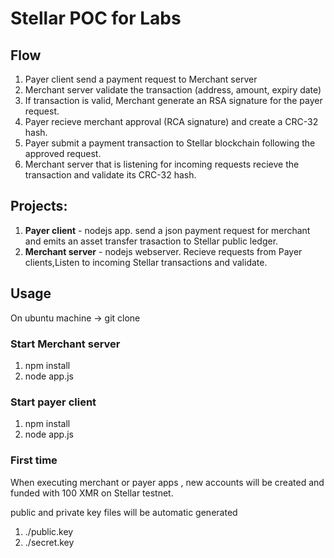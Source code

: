 # Stellar POC for Labs


## Flow

1. Payer client send a payment request to Merchant server
2. Merchant server validate the transaction (address, amount, expiry date) 
3. If transaction is valid, Merchant generate an RSA signature for the payer request.
4. Payer recieve merchant approval (RCA signature) and create a CRC-32 hash.
5. Payer submit a payment transaction to Stellar blockchain following the approved request.
6. Merchant server that is listening for incoming requests recieve the transaction and validate its CRC-32 hash.


## Projects:
1. **Payer client** - nodejs app.  send a json payment request for merchant and emits an asset transfer trasaction to Stellar public ledger.
2. **Merchant server** - nodejs webserver. Recieve requests from Payer clients,Listen to incoming Stellar transactions and validate.


## Usage

On ubuntu machine -> git clone

### Start Merchant server

1. npm install
2. node app.js

### Start payer client

1. npm install
2. node app.js


### First time 
When executing merchant or payer apps , new accounts will be created and funded with 100 XMR on Stellar testnet.

public and private key files will be automatic generated 
1. ./public.key
2. ./secret.key

